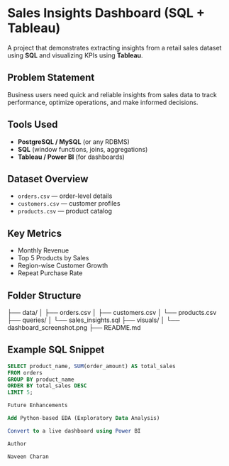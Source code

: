# Sales Insights Dashboard (SQL + Tableau)

A project that demonstrates extracting insights from a retail sales dataset using **SQL** and visualizing KPIs using **Tableau**.

## Problem Statement
Business users need quick and reliable insights from sales data to track performance, optimize operations, and make informed decisions.

## Tools Used
- **PostgreSQL / MySQL** (or any RDBMS)
- **SQL** (window functions, joins, aggregations)
- **Tableau / Power BI** (for dashboards)

## Dataset Overview
- `orders.csv` — order-level details
- `customers.csv` — customer profiles
- `products.csv` — product catalog

## Key Metrics
- Monthly Revenue
- Top 5 Products by Sales
- Region-wise Customer Growth
- Repeat Purchase Rate

## Folder Structure
├── data/ │ ├── orders.csv │ ├── customers.csv │ └── products.csv ├── queries/ │ └── sales_insights.sql ├── visuals/ │ └── dashboard_screenshot.png ├── README.md

## Example SQL Snippet
```sql
SELECT product_name, SUM(order_amount) AS total_sales
FROM orders
GROUP BY product_name
ORDER BY total_sales DESC
LIMIT 5;

Future Enhancements 

Add Python-based EDA (Exploratory Data Analysis)

Convert to a live dashboard using Power BI

Author 

Naveen Charan

